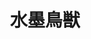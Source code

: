 ---
title:  "水墨鳥獣"
excerpt: "チーム制作で作ったiosゲーム"

categories:
  - Blog
tags:
  - Blog
last_modified_at: 2021-06-01
---